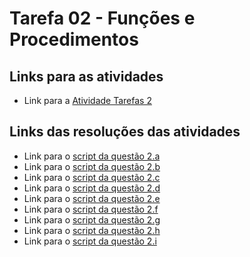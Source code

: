 # Tarefa 02 - Funções e Procedimentos

## Links para as atividades
- Link para a [Atividade Tarefas 2](https://docs.google.com/document/d/1tDty2wPiMXMeF285PINT-yDX17BZMSkRpt1FGpvyVvM/edit)

## Links das resoluções das atividades
- Link para o [script da questão 2.a](scripts/t02-a.sql)
- Link para o [script da questão 2.b](scripts/t02-b.sql)
- Link para o [script da questão 2.c](scripts/t02-c.sql)
- Link para o [script da questão 2.d](scripts/t02-d.sql)
- Link para o [script da questão 2.e](scripts/t02-e.sql)
- Link para o [script da questão 2.f](scripts/t02-f.sql)
- Link para o [script da questão 2.g](scripts/t02-g.sql)
- Link para o [script da questão 2.h](scripts/t02-h.sql)
- Link para o [script da questão 2.i](scripts/t02-i.sql)

